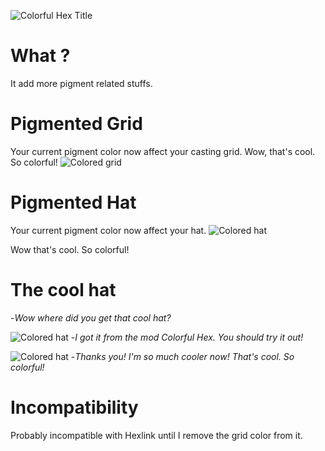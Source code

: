 
![Colorful Hex Title](https://github.com/Jempasam/ColorfulHex/blob/master/imgs/title.png?raw=true)
# What ?
It add more pigment related stuffs.

# Pigmented Grid
Your current pigment color now affect your casting grid.
Wow, that's cool. So colorful!
![Colored grid](https://github.com/Jempasam/ColorfulHex/blob/master/imgs/color.png?raw=true)
# Pigmented Hat
Your current pigment color now affect your hat.
![Colored hat](https://github.com/Jempasam/ColorfulHex/blob/master/imgs/coloredhat1.png?raw=true)

Wow that's cool. So colorful!

# The cool hat
-*Wow where did you get that cool hat?*

![Colored hat](https://github.com/Jempasam/ColorfulHex/blob/master/imgs/coloredhat2.png?raw=true)
-*I got it from the mod Colorful Hex. You should try it out!*

![Colored hat](https://github.com/Jempasam/ColorfulHex/blob/master/imgs/coloredhat3.png?raw=true)
-*Thanks you! I'm so much cooler now! That's cool. So colorful!*

# Incompatibility
Probably incompatible with Hexlink until I remove the grid color from it.
